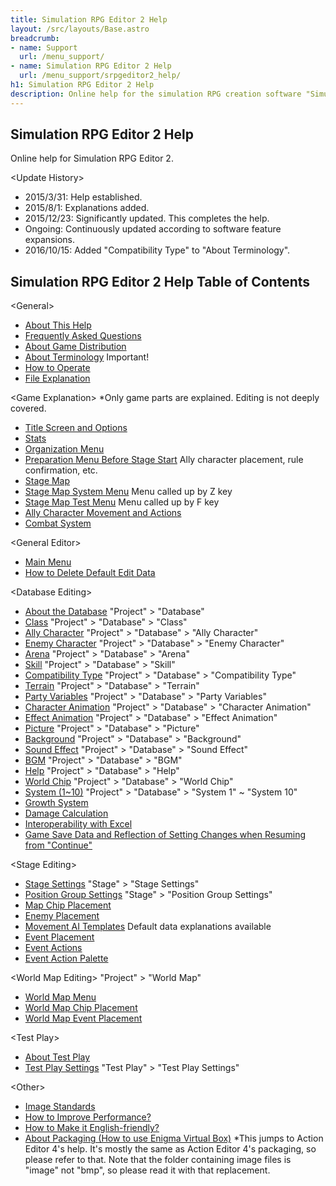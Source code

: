 ```yaml
---
title: Simulation RPG Editor 2 Help
layout: /src/layouts/Base.astro
breadcrumb:
- name: Support
  url: /menu_support/
- name: Simulation RPG Editor 2 Help
  url: /menu_support/srpgeditor2_help/
h1: Simulation RPG Editor 2 Help
description: Online help for the simulation RPG creation software "Simulation RPG Editor 2".
---
```


## Simulation RPG Editor 2 Help

Online help for Simulation RPG Editor 2.

\<Update History>

- 2015/3/31: Help established.
- 2015/8/1: Explanations added.
- 2015/12/23: Significantly updated. This completes the help.
- Ongoing: Continuously updated according to software feature expansions.
- 2016/10/15: Added "Compatibility Type" to "About Terminology".

## Simulation RPG Editor 2 Help Table of Contents

\<General>

- [About This Help](/en/menu_support/srpgeditor2_help/about/)
- [Frequently Asked Questions](/en/menu_support/srpgeditor2_help/qa/)
- [About Game Distribution](/en/menu_support/srpgeditor2_help/distribution/)
- [About Terminology](/en/menu_support/srpgeditor2_help/word/) Important!
- [How to Operate](/en/menu_support/srpgeditor2_help/sousa/)
- [File Explanation](/en/menu_support/srpgeditor2_help/file/)

\<Game Explanation> *Only game parts are explained. Editing is not deeply covered.

- [Title Screen and Options](/en/menu_support/srpgeditor2_help/game_title/)
- [Stats](/en/menu_support/srpgeditor2_help/game_status/)
- [Organization Menu](/en/menu_support/srpgeditor2_help/game_organ/)
- [Preparation Menu Before Stage Start](/en/menu_support/srpgeditor2_help/game_ready/) Ally character placement, rule confirmation, etc.
- [Stage Map](/en/menu_support/srpgeditor2_help/game_stagemap/)
- [Stage Map System Menu](/en/menu_support/srpgeditor2_help/game_mapsystem/) Menu called up by Z key
- [Stage Map Test Menu](/en/menu_support/srpgeditor2_help/game_maptest/) Menu called up by F key
- [Ally Character Movement and Actions](/en/menu_support/srpgeditor2_help/game_action/)
- [Combat System](/en/menu_support/srpgeditor2_help/game_battle/)

\<General Editor>

- [Main Menu](/en/menu_support/srpgeditor2_help/menu/)
- [How to Delete Default Edit Data](/en/menu_support/srpgeditor2_help/delete/)

\<Database Editing>

- [About the Database](/en/menu_support/srpgeditor2_help/database/) "Project" > "Database"
- [Class](/en/menu_support/srpgeditor2_help/db_class/) "Project" > "Database" > "Class"
- [Ally Character](/en/menu_support/srpgeditor2_help/db_friend/) "Project" > "Database" > "Ally Character"
- [Enemy Character](/en/menu_support/srpgeditor2_help/db_enemy/) "Project" > "Database" > "Enemy Character"
- [Arena](/en/menu_support/srpgeditor2_help/db_arena/) "Project" > "Database" > "Arena"
- [Skill](/en/menu_support/srpgeditor2_help/db_skill/) "Project" > "Database" > "Skill"
- [Compatibility Type](/en/menu_support/srpgeditor2_help/db_compati/) "Project" > "Database" > "Compatibility Type"
- [Terrain](/en/menu_support/srpgeditor2_help/db_land/) "Project" > "Database" > "Terrain"
- [Party Variables](/en/menu_support/srpgeditor2_help/db_ptvar/) "Project" > "Database" > "Party Variables"
- [Character Animation](/en/menu_support/srpgeditor2_help/db_charaanime/) "Project" > "Database" > "Character Animation"
- [Effect Animation](/en/menu_support/srpgeditor2_help/db_effectanime/) "Project" > "Database" > "Effect Animation"
- [Picture](/en/menu_support/srpgeditor2_help/db_picture/) "Project" > "Database" > "Picture"
- [Background](/en/menu_support/srpgeditor2_help/db_back/) "Project" > "Database" > "Background"
- [Sound Effect](/en/menu_support/srpgeditor2_help/db_se/) "Project" > "Database" > "Sound Effect"
- [BGM](/en/menu_support/srpgeditor2_help/db_bgm/) "Project" > "Database" > "BGM"
- [Help](/en/menu_support/srpgeditor2_help/db_help/) "Project" > "Database" > "Help"
- [World Chip](/en/menu_support/srpgeditor2_help/db_worldchip/) "Project" > "Database" > "World Chip"
- [System (1~10)](/en/menu_support/srpgeditor2_help/db_system/) "Project" > "Database" > "System 1" ~ "System 10"
- [Growth System](/en/menu_support/srpgeditor2_help/growing/)
- [Damage Calculation](/en/menu_support/srpgeditor2_help/damage/)
- [Interoperability with Excel](/en/menu_support/srpgeditor2_help/csv/)
- [Game Save Data and Reflection of Setting Changes when Resuming from "Continue"](/en/menu_support/srpgeditor2_help/savedata/)

\<Stage Editing>

- [Stage Settings](/en/menu_support/srpgeditor2_help/stage/) "Stage" > "Stage Settings"
- [Position Group Settings](/en/menu_support/srpgeditor2_help/posgroup/) "Stage" > "Position Group Settings"
- [Map Chip Placement](/en/menu_support/srpgeditor2_help/mapchip/)
- [Enemy Placement](/en/menu_support/srpgeditor2_help/enemy/)
- [Movement AI Templates](/en/menu_support/srpgeditor2_help/moveaitemplate/) Default data explanations available
- [Event Placement](/en/menu_support/srpgeditor2_help/event/)
- [Event Actions](/en/menu_support/srpgeditor2_help/eventact/)
- [Event Action Palette](/en/menu_support/srpgeditor2_help/eventactplt/)

\<World Map Editing> "Project" > "World Map"

- [World Map Menu](/en/menu_support/srpgeditor2_help/worldmapmenu/)
- [World Map Chip Placement](/en/menu_support/srpgeditor2_help/worldmapchip/)
- [World Map Event Placement](/en/menu_support/srpgeditor2_help/worldmapevent/)

\<Test Play>

- [About Test Play](/en/menu_support/srpgeditor2_help/testplay/)
- [Test Play Settings](/en/menu_support/srpgeditor2_help/testplay_settings/) "Test Play" > "Test Play Settings"

\<Other>

- [Image Standards](/en/menu_support/srpgeditor2_help/image/)
- [How to Improve Performance?](/en/menu_support/srpgeditor2_help/light/)
- [How to Make it English-friendly?](/en/menu_support/srpgeditor2_help/english/)
- [About Packaging (How to use Enigma Virtual Box)](/en/menu_support/actioneditor4_help/packaging/)
    *This jumps to Action Editor 4's help. It's mostly the same as Action Editor 4's packaging, so please refer to that. Note that the folder containing image files is "image" not "bmp", so please read it with that replacement.